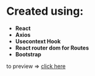 # Created using:
- **React**<br/>
- **Axios** 
- **Usecontext Hook**
- **React router dom for Routes**
- **Bootstrap**

to preview => [click here](https://sb2admin.netlify.app/)
